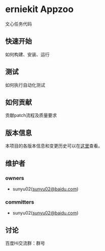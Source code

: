 erniekit Appzoo
===
文心任务代码

快速开始
---
如何构建、安装、运行

测试
---
如何执行自动化测试

如何贡献
---
贡献patch流程及质量要求

版本信息
---
本项目的各版本信息和变更历史可以在[这里][changelog]查看。

维护者
---
### owners
* sunyu02(sunyu02@baidu.com)

### committers
* sunyu02(sunyu02@baidu.com)

讨论
---
百度Hi交流群：群号


[changelog]: http://icode.baidu.com/repos/baidu/nlp-ernie/erniekit_appzoo/blob/master:CHANGELOG.md
